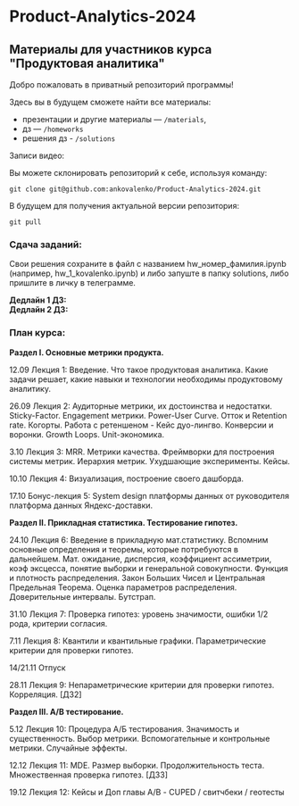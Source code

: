 # Product-Analytics-2024

## Материалы для участников курса "Продуктовая аналитика"

Добро пожаловать в приватный репозиторий программы! 

Здесь вы в будущем сможете найти все материалы:

- презентации и другие материалы — `/materials`,
- дз — `/homeworks`
- решения дз - `/solutions`

  
Записи видео:  


 
Вы можете склонировать репозиторий к себе, используя команду:

`git clone git@github.com:ankovalenko/Product-Analytics-2024.git`

В будущем для получения актуальной версии репозитория:

`git pull`
 

### Сдача заданий:
Свои решения сохраните в файл с названием hw_номер_фамилия.ipynb (например, hw_1_kovalenko.ipynb) и либо запуште в папку solutions, либо пришлите в личку в телеграмме.

**Дедлайн 1 ДЗ:**  
**Дедлайн 2 ДЗ:**  


### План курса:

**Раздел I. Основные метрики продукта.**

12.09 Лекция 1: Введение. Что такое продуктовая аналитика. Какие задачи решает, какие навыки и технологии необходимы продуктовому аналитику.

26.09 Лекция 2: Аудиторные метрики, их достоинства и недостатки. Sticky-Factor.  Engagement метрики. Power-User Curve. Отток и Retention rate. Когорты. Работа с ретеншеном - Кейс дуо-лингво.  Конверсии и воронки. Growth Loops. Unit-экономика.

3.10 Лекция 3: MRR. Метрики качества. Фреймворки для построения системы метрик. Иерархия метрик. Ухудшающие эксперименты. Кейсы.

10.10 Лекция 4: Визуализация, построение своего дашборда.

17.10 Бонус-лекция 5: System design платформы данных от руководителя платформа данных Яндекс-доставки.

**Раздел II. Прикладная статистика. Тестирование гипотез.**

24.10 Лекция 6: Введение в прикладную мат.статистику. Вспомним основные определения и теоремы, которые потребуются в дальнейшем. Мат. ожидание, дисперсия, коэффициент ассиметрии, коэф эксцесса, понятие выборки и генеральной совокупности. Функция и плотность распределения. Закон Больших Чисел и Центральная Предельная Теорема. Оценка параметров распределения. Доверительные интервалы. Бутстрап.

31.10 Лекция 7: Проверка гипотез: уровень значимости, ошибки 1/2 рода, критерии согласия.

7.11 Лекция 8: Квантили и квантильные графики. Параметрические критерии для проверки гипотез.

14/21.11 Отпуск

28.11 Лекция 9: Непараметрические критерии для проверки гипотез. Корреляция. [ДЗ2]

**Раздел III. А/B тестирование.**

5.12 Лекция 10: Процедура А/Б тестирования. Значимость и существенность. Выбор метрики. Вспомогательные и контрольные метрики. Случайные эффекты.

12.12 Лекция 11: MDE. Размер выборки. Продолжительность теста. Множественная проверка гипотез. [ДЗ3]

19.12 Лекция 12: Кейсы и Доп главы A/B - СUPED / свитчбеки / геотесты
